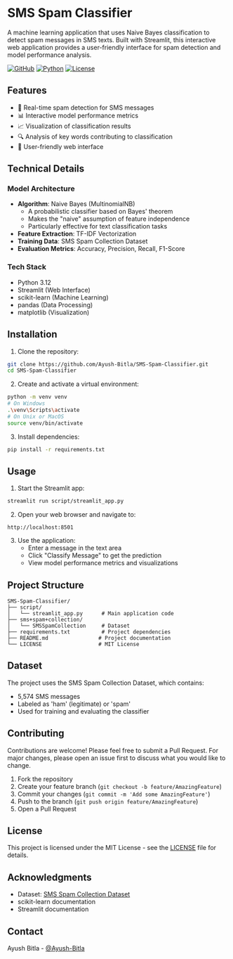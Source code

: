# SMS Spam Classifier

A machine learning application that uses Naive Bayes classification to detect spam messages in SMS texts. Built with Streamlit, this interactive web application provides a user-friendly interface for spam detection and model performance analysis.

[![GitHub](https://img.shields.io/badge/GitHub-Repository-blue)](https://github.com/Ayush-Bitla/SMS-Spam-Classifier)
[![Python](https://img.shields.io/badge/Python-3.12-blue)](https://www.python.org/)
[![License](https://img.shields.io/badge/License-MIT-green)](LICENSE)

## Features

- 🎯 Real-time spam detection for SMS messages
- 📊 Interactive model performance metrics
- 📈 Visualization of classification results
- 🔍 Analysis of key words contributing to classification
- 📱 User-friendly web interface

## Technical Details

### Model Architecture
- **Algorithm**: Naive Bayes (MultinomialNB)
  - A probabilistic classifier based on Bayes' theorem
  - Makes the "naive" assumption of feature independence
  - Particularly effective for text classification tasks
- **Feature Extraction**: TF-IDF Vectorization
- **Training Data**: SMS Spam Collection Dataset
- **Evaluation Metrics**: Accuracy, Precision, Recall, F1-Score

### Tech Stack
- Python 3.12
- Streamlit (Web Interface)
- scikit-learn (Machine Learning)
- pandas (Data Processing)
- matplotlib (Visualization)

## Installation

1. Clone the repository:
```bash
git clone https://github.com/Ayush-Bitla/SMS-Spam-Classifier.git
cd SMS-Spam-Classifier
```

2. Create and activate a virtual environment:
```bash
python -m venv venv
# On Windows
.\venv\Scripts\activate
# On Unix or MacOS
source venv/bin/activate
```

3. Install dependencies:
```bash
pip install -r requirements.txt
```

## Usage

1. Start the Streamlit app:
```bash
streamlit run script/streamlit_app.py
```

2. Open your web browser and navigate to:
```
http://localhost:8501
```

3. Use the application:
   - Enter a message in the text area
   - Click "Classify Message" to get the prediction
   - View model performance metrics and visualizations

## Project Structure

```
SMS-Spam-Classifier/
├── script/
│   └── streamlit_app.py      # Main application code
├── sms+spam+collection/
│   └── SMSSpamCollection     # Dataset
├── requirements.txt          # Project dependencies
├── README.md                # Project documentation
└── LICENSE                  # MIT License
```

## Dataset

The project uses the SMS Spam Collection Dataset, which contains:
- 5,574 SMS messages
- Labeled as 'ham' (legitimate) or 'spam'
- Used for training and evaluating the classifier

## Contributing

Contributions are welcome! Please feel free to submit a Pull Request. For major changes, please open an issue first to discuss what you would like to change.

1. Fork the repository
2. Create your feature branch (`git checkout -b feature/AmazingFeature`)
3. Commit your changes (`git commit -m 'Add some AmazingFeature'`)
4. Push to the branch (`git push origin feature/AmazingFeature`)
5. Open a Pull Request

## License

This project is licensed under the MIT License - see the [LICENSE](LICENSE) file for details.

## Acknowledgments

- Dataset: [SMS Spam Collection Dataset](https://www.kaggle.com/uciml/sms-spam-collection-dataset)
- scikit-learn documentation
- Streamlit documentation

## Contact

Ayush Bitla - [@Ayush-Bitla](https://github.com/Ayush-Bitla) 